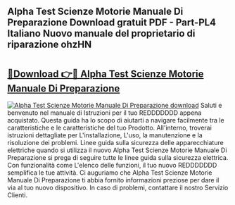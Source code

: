 ## Alpha Test Scienze Motorie Manuale Di Preparazione Download gratuit PDF - Part-PL4 Italiano Nuovo manuale del proprietario di riparazione ohzHN

# <h2><a href="http://dfaqcg.blite.top/?on=Alpha+Test+Scienze+Motorie+Manuale+Di+Preparazione">🔗Download 👉🔴 Alpha Test Scienze Motorie Manuale Di Preparazione</a></h2>

[![Alpha Test Scienze Motorie Manuale Di Preparazione download](https://i.imgur.com/lujVjoI.png)](http://dfaqcg.blite.top/?on=Alpha+Test+Scienze+Motorie+Manuale+Di+Preparazione)
Saluti e benvenuto nel manuale di Istruzioni per il tuo REDDDDDDD appena acquistato. Questa guida ha lo scopo di aiutarti a navigare facilmente tra le caratteristiche e le caratteristiche del tuo Prodotto. All'interno, troverai istruzioni dettagliate per L'installazione, L'uso, la manutenzione e la risoluzione dei problemi. Linee guida sulla sicurezza delle apparecchiature elettriche quando si utilizza il nuovo Alpha Test Scienze Motorie Manuale Di Preparazione si prega di seguire tutte le linee guida sulla sicurezza elettrica. Con funzionalità come L'elenco delle funzioni, il tuo nuovo REDDDDDDD semplifica le tue attività. Ci auguriamo che Alpha Test Scienze Motorie Manuale Di Preparazione ti abbia fornito informazioni preziose per dare il via al tuo nuovo dispositivo. In caso di problemi, contattare il nostro Servizio Clienti.
